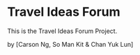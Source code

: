 # Travel Ideas Forum

This is the Travel Ideas Forum Project.

by [Carson Ng, So Man Kit & Chan Yuk Lun]